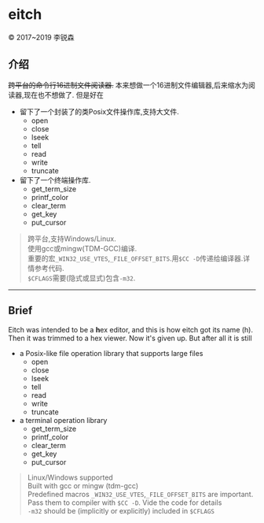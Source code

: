 # eitch
&copy; 2017~2019 李锐森

## 介绍

~~跨平台的命令行16进制文件阅读器.~~
本来想做一个16进制文件编辑器,后来缩水为阅读器,现在也不想做了.
但是好在
- 留下了一个封装了的类Posix文件操作库,支持大文件.
  - open
  - close
  - lseek
  - tell
  - read
  - write
  - truncate
- 留下了一个终端操作库.
  - get_term_size
  - printf_color
  - clear_term
  - get_key
  - put_cursor

> 跨平台,支持Windows/Linux.  
> 使用gcc或mingw(TDM-GCC)编译.  
> 重要的宏`_WIN32_USE_VTES`,`_FILE_OFFSET_BITS`.用`$CC -D`传递给编译器.详情参考代码.  
> `$CFLAGS`需要(隐式或显式)包含`-m32`.  

***

## Brief

Eitch was intended to be a **h**ex editor, and this is how eitch got its name \(h\). Then it was trimmed to a hex viewer. Now it's given up. But after all it is still
- a Posix-like file operation library that supports large files
  - open
  - close
  - lseek
  - tell
  - read
  - write
  - truncate
- a terminal operation library
  - get_term_size
  - printf_color
  - clear_term
  - get_key
  - put_cursor
 
> Linux/Windows supported  
> Built with gcc or mingw (tdm-gcc)  
> Predefined macros `_WIN32_USE_VTES`,`_FILE_OFFSET_BITS` are important. Pass them to compiler with `$CC -D`. Vide the code for details  
> `-m32` should be (implicitly or explicitly) included in `$CFLAGS`  
